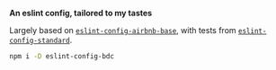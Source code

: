 **An eslint config, tailored to my tastes**

Largely based on [`eslint-config-airbnb-base`][], with tests from  [`eslint-config-standard`].

[`eslint-config-standard`]: https://github.com/feross/eslint-config-standard

[`eslint-config-airbnb-base`]: https://github.com/airbnb/javascript/tree/master/packages/eslint-config-airbnb-base

```sh
npm i -D eslint-config-bdc
```
